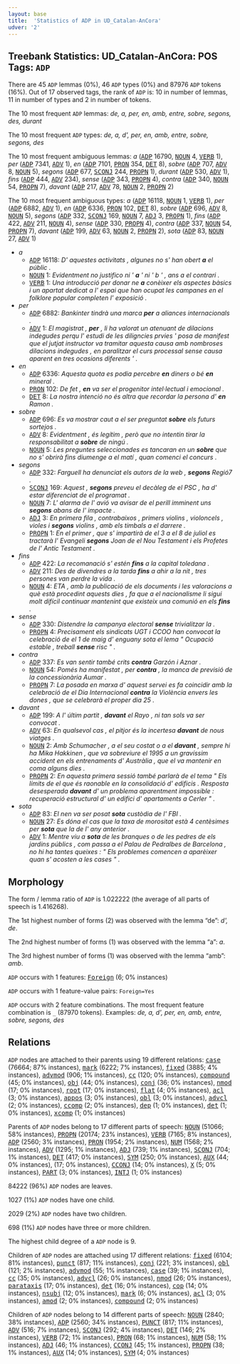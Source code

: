 ```yaml
---
layout: base
title:  'Statistics of ADP in UD_Catalan-AnCora'
udver: '2'
---
```


## Treebank Statistics: UD_Catalan-AnCora: POS Tags: `ADP`

There are 45 `ADP` lemmas (0%), 46 `ADP` types (0%) and 87976 `ADP` tokens (16%).
Out of 17 observed tags, the rank of `ADP` is: 10 in number of lemmas, 11 in number of types and 2 in number of tokens.

The 10 most frequent `ADP` lemmas: <em>de, a, per, en, amb, entre, sobre, segons, des, durant</em>

The 10 most frequent `ADP` types:  <em>de, a, d', per, en, amb, entre, sobre, segons, des</em>

The 10 most frequent ambiguous lemmas: <em>a</em> (<tt><a href="ca_ancora-pos-ADP.html">ADP</a></tt> 16790, <tt><a href="ca_ancora-pos-NOUN.html">NOUN</a></tt> 4, <tt><a href="ca_ancora-pos-VERB.html">VERB</a></tt> 1), <em>per</em> (<tt><a href="ca_ancora-pos-ADP.html">ADP</a></tt> 7341, <tt><a href="ca_ancora-pos-ADV.html">ADV</a></tt> 1), <em>en</em> (<tt><a href="ca_ancora-pos-ADP.html">ADP</a></tt> 7101, <tt><a href="ca_ancora-pos-PRON.html">PRON</a></tt> 354, <tt><a href="ca_ancora-pos-DET.html">DET</a></tt> 8), <em>sobre</em> (<tt><a href="ca_ancora-pos-ADP.html">ADP</a></tt> 707, <tt><a href="ca_ancora-pos-ADV.html">ADV</a></tt> 8, <tt><a href="ca_ancora-pos-NOUN.html">NOUN</a></tt> 5), <em>segons</em> (<tt><a href="ca_ancora-pos-ADP.html">ADP</a></tt> 677, <tt><a href="ca_ancora-pos-SCONJ.html">SCONJ</a></tt> 244, <tt><a href="ca_ancora-pos-PROPN.html">PROPN</a></tt> 1), <em>durant</em> (<tt><a href="ca_ancora-pos-ADP.html">ADP</a></tt> 530, <tt><a href="ca_ancora-pos-ADV.html">ADV</a></tt> 1), <em>fins</em> (<tt><a href="ca_ancora-pos-ADP.html">ADP</a></tt> 444, <tt><a href="ca_ancora-pos-ADV.html">ADV</a></tt> 234), <em>sense</em> (<tt><a href="ca_ancora-pos-ADP.html">ADP</a></tt> 343, <tt><a href="ca_ancora-pos-PROPN.html">PROPN</a></tt> 4), <em>contra</em> (<tt><a href="ca_ancora-pos-ADP.html">ADP</a></tt> 340, <tt><a href="ca_ancora-pos-NOUN.html">NOUN</a></tt> 54, <tt><a href="ca_ancora-pos-PROPN.html">PROPN</a></tt> 7), <em>davant</em> (<tt><a href="ca_ancora-pos-ADP.html">ADP</a></tt> 217, <tt><a href="ca_ancora-pos-ADV.html">ADV</a></tt> 78, <tt><a href="ca_ancora-pos-NOUN.html">NOUN</a></tt> 2, <tt><a href="ca_ancora-pos-PROPN.html">PROPN</a></tt> 2)

The 10 most frequent ambiguous types:  <em>a</em> (<tt><a href="ca_ancora-pos-ADP.html">ADP</a></tt> 16118, <tt><a href="ca_ancora-pos-NOUN.html">NOUN</a></tt> 1, <tt><a href="ca_ancora-pos-VERB.html">VERB</a></tt> 1), <em>per</em> (<tt><a href="ca_ancora-pos-ADP.html">ADP</a></tt> 6882, <tt><a href="ca_ancora-pos-ADV.html">ADV</a></tt> 1), <em>en</em> (<tt><a href="ca_ancora-pos-ADP.html">ADP</a></tt> 6336, <tt><a href="ca_ancora-pos-PRON.html">PRON</a></tt> 102, <tt><a href="ca_ancora-pos-DET.html">DET</a></tt> 8), <em>sobre</em> (<tt><a href="ca_ancora-pos-ADP.html">ADP</a></tt> 696, <tt><a href="ca_ancora-pos-ADV.html">ADV</a></tt> 8, <tt><a href="ca_ancora-pos-NOUN.html">NOUN</a></tt> 5), <em>segons</em> (<tt><a href="ca_ancora-pos-ADP.html">ADP</a></tt> 332, <tt><a href="ca_ancora-pos-SCONJ.html">SCONJ</a></tt> 169, <tt><a href="ca_ancora-pos-NOUN.html">NOUN</a></tt> 7, <tt><a href="ca_ancora-pos-ADJ.html">ADJ</a></tt> 3, <tt><a href="ca_ancora-pos-PROPN.html">PROPN</a></tt> 1), <em>fins</em> (<tt><a href="ca_ancora-pos-ADP.html">ADP</a></tt> 422, <tt><a href="ca_ancora-pos-ADV.html">ADV</a></tt> 211, <tt><a href="ca_ancora-pos-NOUN.html">NOUN</a></tt> 4), <em>sense</em> (<tt><a href="ca_ancora-pos-ADP.html">ADP</a></tt> 330, <tt><a href="ca_ancora-pos-PROPN.html">PROPN</a></tt> 4), <em>contra</em> (<tt><a href="ca_ancora-pos-ADP.html">ADP</a></tt> 337, <tt><a href="ca_ancora-pos-NOUN.html">NOUN</a></tt> 54, <tt><a href="ca_ancora-pos-PROPN.html">PROPN</a></tt> 7), <em>davant</em> (<tt><a href="ca_ancora-pos-ADP.html">ADP</a></tt> 199, <tt><a href="ca_ancora-pos-ADV.html">ADV</a></tt> 63, <tt><a href="ca_ancora-pos-NOUN.html">NOUN</a></tt> 2, <tt><a href="ca_ancora-pos-PROPN.html">PROPN</a></tt> 2), <em>sota</em> (<tt><a href="ca_ancora-pos-ADP.html">ADP</a></tt> 83, <tt><a href="ca_ancora-pos-NOUN.html">NOUN</a></tt> 27, <tt><a href="ca_ancora-pos-ADV.html">ADV</a></tt> 1)


* <em>a</em>
  * <tt><a href="ca_ancora-pos-ADP.html">ADP</a></tt> 16118: <em>D' aquestes activitats , algunes no s' han obert <b>a</b> el públic .</em>
  * <tt><a href="ca_ancora-pos-NOUN.html">NOUN</a></tt> 1: <em>Evidentment no justifico ni ' <b>a</b> ' ni ' b ' , ans a el contrari .</em>
  * <tt><a href="ca_ancora-pos-VERB.html">VERB</a></tt> 1: <em>Una introducció per donar ne <b>a</b> conèixer els aspectes bàsics i un apartat dedicat a l' espai que han ocupat les campanes en el folklore popular completen l' exposició .</em>
* <em>per</em>
  * <tt><a href="ca_ancora-pos-ADP.html">ADP</a></tt> 6882: <em>Bankinter tindrà una marca <b>per</b> a aliances internacionals .</em>
  * <tt><a href="ca_ancora-pos-ADV.html">ADV</a></tt> 1: <em>El magistrat , <b>per</b> , li ha valorat un atenuant de dilacions indegudes perqu l' estudi de les diligncies prvies ' posa de manifest que el jutjat instructor va tramitar aquesta causa amb nombroses dilacions indegudes , en paralitzar el curs processal sense causa aparent en tres ocasions diferents ' .</em>
* <em>en</em>
  * <tt><a href="ca_ancora-pos-ADP.html">ADP</a></tt> 6336: <em>Aquesta quota es podia percebre <b>en</b> diners o bé <b>en</b> mineral .</em>
  * <tt><a href="ca_ancora-pos-PRON.html">PRON</a></tt> 102: <em>De fet , <b>en</b> va ser el progenitor intel·lectual i emocional .</em>
  * <tt><a href="ca_ancora-pos-DET.html">DET</a></tt> 8: <em>La nostra intenció no és altra que recordar la persona d' <b>en</b> Ramon .</em>
* <em>sobre</em>
  * <tt><a href="ca_ancora-pos-ADP.html">ADP</a></tt> 696: <em>Es va mostrar caut a el ser preguntat <b>sobre</b> els futurs sortejos .</em>
  * <tt><a href="ca_ancora-pos-ADV.html">ADV</a></tt> 8: <em>Evidentment , és legítim , però que no intentin tirar la responsabilitat a <b>sobre</b> de ningú .</em>
  * <tt><a href="ca_ancora-pos-NOUN.html">NOUN</a></tt> 5: <em>Les preguntes seleccionades es tancaran en un <b>sobre</b> que no s' obrirà fins diumenge a el matí , quan comenci el concurs .</em>
* <em>segons</em>
  * <tt><a href="ca_ancora-pos-ADP.html">ADP</a></tt> 332: <em>Farguell ha denunciat els autors de la web , <b>segons</b> Regió7 .</em>
  * <tt><a href="ca_ancora-pos-SCONJ.html">SCONJ</a></tt> 169: <em>Aquest , <b>segons</b> preveu el decàleg de el PSC , ha d' estar diferenciat de el programat .</em>
  * <tt><a href="ca_ancora-pos-NOUN.html">NOUN</a></tt> 7: <em>L' alarma de l' avió va avisar de el perill imminent uns <b>segons</b> abans de l' impacte .</em>
  * <tt><a href="ca_ancora-pos-ADJ.html">ADJ</a></tt> 3: <em>En primera fila , contrabaixos , primers violins , violoncels , violes i <b>segons</b> violins , amb els timbals a el darrere .</em>
  * <tt><a href="ca_ancora-pos-PROPN.html">PROPN</a></tt> 1: <em>En el primer , que s' impartirà de el 3 a el 8 de juliol es tractarà l' Evangeli <b>segons</b> Joan de el Nou Testament i els Profetes de l' Antic Testament .</em>
* <em>fins</em>
  * <tt><a href="ca_ancora-pos-ADP.html">ADP</a></tt> 422: <em>La recomanació s' estén <b>fins</b> a la capital toledana .</em>
  * <tt><a href="ca_ancora-pos-ADV.html">ADV</a></tt> 211: <em>Des de divendres a la tarda <b>fins</b> a ahir a la nit , tres persones van perdre la vida .</em>
  * <tt><a href="ca_ancora-pos-NOUN.html">NOUN</a></tt> 4: <em>ETA , amb la publicació de els documents i les valoracions a què està procedint aquests dies , fa que a el nacionalisme li sigui molt difícil continuar mantenint que existeix una comunió en els <b>fins</b> .</em>
* <em>sense</em>
  * <tt><a href="ca_ancora-pos-ADP.html">ADP</a></tt> 330: <em>Distendre la campanya electoral <b>sense</b> trivialitzar la .</em>
  * <tt><a href="ca_ancora-pos-PROPN.html">PROPN</a></tt> 4: <em>Precisament els sindicats UGT i CCOO han convocat la celebració de el 1 de maig d' enguany sota el lema " Ocupació estable , treball <b>sense</b> risc " .</em>
* <em>contra</em>
  * <tt><a href="ca_ancora-pos-ADP.html">ADP</a></tt> 337: <em>Es van sentir també crits <b>contra</b> Garzón i Aznar .</em>
  * <tt><a href="ca_ancora-pos-NOUN.html">NOUN</a></tt> 54: <em>Pomés ha manifestat , per <b>contra</b> , la manca de previsió de la concessionària Aumar .</em>
  * <tt><a href="ca_ancora-pos-PROPN.html">PROPN</a></tt> 7: <em>La posada en marxa d' aquest servei es fa coincidir amb la celebració de el Dia Internacional <b>contra</b> la Violència envers les dones , que se celebrarà el proper dia 25 .</em>
* <em>davant</em>
  * <tt><a href="ca_ancora-pos-ADP.html">ADP</a></tt> 199: <em>A l' últim partit , <b>davant</b> el Rayo , ni tan sols va ser convocat .</em>
  * <tt><a href="ca_ancora-pos-ADV.html">ADV</a></tt> 63: <em>En qualsevol cas , el pitjor és la incertesa <b>davant</b> de nous viatges .</em>
  * <tt><a href="ca_ancora-pos-NOUN.html">NOUN</a></tt> 2: <em>Amb Schumacher , a el seu costat o a el <b>davant</b> , sempre hi ha Mika Hakkinen , que va sobreviure el 1995 a un gravíssim accident en els entrenaments d' Austràlia , que el va mantenir en coma alguns dies .</em>
  * <tt><a href="ca_ancora-pos-PROPN.html">PROPN</a></tt> 2: <em>En aquesta primera sessió també parlarà de el tema " Els límits de el que és raonable en la consolidació d' edificis . Resposta desesperada <b>davant</b> d' un problema aparentment impossible : recuperació estructural d' un edifici d' apartaments a Cerler " .</em>
* <em>sota</em>
  * <tt><a href="ca_ancora-pos-ADP.html">ADP</a></tt> 83: <em>El nen va ser posat <b>sota</b> custòdia de l' FBI .</em>
  * <tt><a href="ca_ancora-pos-NOUN.html">NOUN</a></tt> 27: <em>Es dóna el cas que la taxa de morositat està 4 centèsimes per <b>sota</b> que la de l' any anterior .</em>
  * <tt><a href="ca_ancora-pos-ADV.html">ADV</a></tt> 1: <em>Mentre viu a <b>sota</b> de les branques o de les pedres de els jardins públics , com passa a el Palau de Pedralbes de Barcelona , no hi ha tantes queixes : " Els problemes comencen a aparèixer quan s' acosten a les cases " .</em>

## Morphology

The form / lemma ratio of `ADP` is 1.022222 (the average of all parts of speech is 1.416268).

The 1st highest number of forms (2) was observed with the lemma “de”: <em>d', de</em>.

The 2nd highest number of forms (1) was observed with the lemma “a”: <em>a</em>.

The 3rd highest number of forms (1) was observed with the lemma “amb”: <em>amb</em>.

`ADP` occurs with 1 features: <tt><a href="ca_ancora-feat-Foreign.html">Foreign</a></tt> (6; 0% instances)

`ADP` occurs with 1 feature-value pairs: `Foreign=Yes`

`ADP` occurs with 2 feature combinations.
The most frequent feature combination is `_` (87970 tokens).
Examples: <em>de, a, d', per, en, amb, entre, sobre, segons, des</em>


## Relations

`ADP` nodes are attached to their parents using 19 different relations: <tt><a href="ca_ancora-dep-case.html">case</a></tt> (76664; 87% instances), <tt><a href="ca_ancora-dep-mark.html">mark</a></tt> (6222; 7% instances), <tt><a href="ca_ancora-dep-fixed.html">fixed</a></tt> (3885; 4% instances), <tt><a href="ca_ancora-dep-advmod.html">advmod</a></tt> (906; 1% instances), <tt><a href="ca_ancora-dep-cc.html">cc</a></tt> (120; 0% instances), <tt><a href="ca_ancora-dep-compound.html">compound</a></tt> (45; 0% instances), <tt><a href="ca_ancora-dep-obj.html">obj</a></tt> (44; 0% instances), <tt><a href="ca_ancora-dep-conj.html">conj</a></tt> (36; 0% instances), <tt><a href="ca_ancora-dep-nmod.html">nmod</a></tt> (17; 0% instances), <tt><a href="ca_ancora-dep-root.html">root</a></tt> (17; 0% instances), <tt><a href="ca_ancora-dep-flat.html">flat</a></tt> (4; 0% instances), <tt><a href="ca_ancora-dep-acl.html">acl</a></tt> (3; 0% instances), <tt><a href="ca_ancora-dep-appos.html">appos</a></tt> (3; 0% instances), <tt><a href="ca_ancora-dep-obl.html">obl</a></tt> (3; 0% instances), <tt><a href="ca_ancora-dep-advcl.html">advcl</a></tt> (2; 0% instances), <tt><a href="ca_ancora-dep-ccomp.html">ccomp</a></tt> (2; 0% instances), <tt><a href="ca_ancora-dep-dep.html">dep</a></tt> (1; 0% instances), <tt><a href="ca_ancora-dep-det.html">det</a></tt> (1; 0% instances), <tt><a href="ca_ancora-dep-xcomp.html">xcomp</a></tt> (1; 0% instances)

Parents of `ADP` nodes belong to 17 different parts of speech: <tt><a href="ca_ancora-pos-NOUN.html">NOUN</a></tt> (51066; 58% instances), <tt><a href="ca_ancora-pos-PROPN.html">PROPN</a></tt> (20174; 23% instances), <tt><a href="ca_ancora-pos-VERB.html">VERB</a></tt> (7165; 8% instances), <tt><a href="ca_ancora-pos-ADP.html">ADP</a></tt> (2560; 3% instances), <tt><a href="ca_ancora-pos-PRON.html">PRON</a></tt> (1954; 2% instances), <tt><a href="ca_ancora-pos-NUM.html">NUM</a></tt> (1568; 2% instances), <tt><a href="ca_ancora-pos-ADV.html">ADV</a></tt> (1295; 1% instances), <tt><a href="ca_ancora-pos-ADJ.html">ADJ</a></tt> (739; 1% instances), <tt><a href="ca_ancora-pos-SCONJ.html">SCONJ</a></tt> (704; 1% instances), <tt><a href="ca_ancora-pos-DET.html">DET</a></tt> (417; 0% instances), <tt><a href="ca_ancora-pos-SYM.html">SYM</a></tt> (250; 0% instances), <tt><a href="ca_ancora-pos-AUX.html">AUX</a></tt> (44; 0% instances),  (17; 0% instances), <tt><a href="ca_ancora-pos-CCONJ.html">CCONJ</a></tt> (14; 0% instances), <tt><a href="ca_ancora-pos-X.html">X</a></tt> (5; 0% instances), <tt><a href="ca_ancora-pos-PART.html">PART</a></tt> (3; 0% instances), <tt><a href="ca_ancora-pos-INTJ.html">INTJ</a></tt> (1; 0% instances)

84222 (96%) `ADP` nodes are leaves.

1027 (1%) `ADP` nodes have one child.

2029 (2%) `ADP` nodes have two children.

698 (1%) `ADP` nodes have three or more children.

The highest child degree of a `ADP` node is 9.

Children of `ADP` nodes are attached using 17 different relations: <tt><a href="ca_ancora-dep-fixed.html">fixed</a></tt> (6104; 81% instances), <tt><a href="ca_ancora-dep-punct.html">punct</a></tt> (817; 11% instances), <tt><a href="ca_ancora-dep-conj.html">conj</a></tt> (221; 3% instances), <tt><a href="ca_ancora-dep-obl.html">obl</a></tt> (121; 2% instances), <tt><a href="ca_ancora-dep-advmod.html">advmod</a></tt> (55; 1% instances), <tt><a href="ca_ancora-dep-case.html">case</a></tt> (39; 1% instances), <tt><a href="ca_ancora-dep-cc.html">cc</a></tt> (35; 0% instances), <tt><a href="ca_ancora-dep-advcl.html">advcl</a></tt> (26; 0% instances), <tt><a href="ca_ancora-dep-nmod.html">nmod</a></tt> (26; 0% instances), <tt><a href="ca_ancora-dep-parataxis.html">parataxis</a></tt> (17; 0% instances), <tt><a href="ca_ancora-dep-det.html">det</a></tt> (16; 0% instances), <tt><a href="ca_ancora-dep-cop.html">cop</a></tt> (14; 0% instances), <tt><a href="ca_ancora-dep-nsubj.html">nsubj</a></tt> (12; 0% instances), <tt><a href="ca_ancora-dep-mark.html">mark</a></tt> (6; 0% instances), <tt><a href="ca_ancora-dep-acl.html">acl</a></tt> (3; 0% instances), <tt><a href="ca_ancora-dep-amod.html">amod</a></tt> (2; 0% instances), <tt><a href="ca_ancora-dep-compound.html">compound</a></tt> (2; 0% instances)

Children of `ADP` nodes belong to 14 different parts of speech: <tt><a href="ca_ancora-pos-NOUN.html">NOUN</a></tt> (2840; 38% instances), <tt><a href="ca_ancora-pos-ADP.html">ADP</a></tt> (2560; 34% instances), <tt><a href="ca_ancora-pos-PUNCT.html">PUNCT</a></tt> (817; 11% instances), <tt><a href="ca_ancora-pos-ADV.html">ADV</a></tt> (516; 7% instances), <tt><a href="ca_ancora-pos-SCONJ.html">SCONJ</a></tt> (292; 4% instances), <tt><a href="ca_ancora-pos-DET.html">DET</a></tt> (146; 2% instances), <tt><a href="ca_ancora-pos-VERB.html">VERB</a></tt> (72; 1% instances), <tt><a href="ca_ancora-pos-PRON.html">PRON</a></tt> (68; 1% instances), <tt><a href="ca_ancora-pos-NUM.html">NUM</a></tt> (58; 1% instances), <tt><a href="ca_ancora-pos-ADJ.html">ADJ</a></tt> (46; 1% instances), <tt><a href="ca_ancora-pos-CCONJ.html">CCONJ</a></tt> (45; 1% instances), <tt><a href="ca_ancora-pos-PROPN.html">PROPN</a></tt> (38; 1% instances), <tt><a href="ca_ancora-pos-AUX.html">AUX</a></tt> (14; 0% instances), <tt><a href="ca_ancora-pos-SYM.html">SYM</a></tt> (4; 0% instances)


